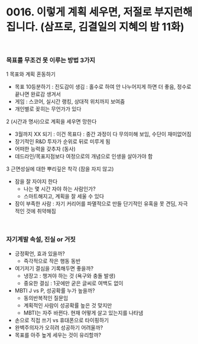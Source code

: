 # 0016. 이렇게 계획 세우면, 저절로 부지런해집니다. (삼프로, 김결일의 지혜의 밤 11화)

 
<br>

### 목표를 무조건 못 이루는 방법 3가지

1 목표와 계획 혼동하기
- 목표 10등분하기 : 진도감이 생김 : 홀수로 하여 안 나누어지게 하면 더 좋음, 정수로 끝나면 완료감 생겨서
- 게임 : 스코어, 실시간 랭킹, 상대적 위치까지 보여줌
- 개인별로 꽂히는 무언가가 있다 

2 (시간과 명사)으로 계획을 세우면 망한다
- 3월까지 XX 되기 : 이건 목표다 : 중간 과정이 다 무의미해 보임, 수단이 재미없어짐
- 장기적인 R&D 투자가 순위로 뒤로 미루게 됨
- 어떠한 능력을 갖추자 (동사)
- 데드라인/목표지점보다 여정으로의 개념으로 인생을 살아가야 함

3 근면성실에 대한 뿌리깊은 착각 (잠을 자지 않고)
- 잠을 잘 자야지 한다 
  - 나는 몇 시간 자야 하는 사람인가?
  - 스마트해지고, 계획을 잘 세울 수 있다
- 잠이 부족한 사람 : 자기 커리어를 파멸적으로 만들 단기적인 유혹을 못 견딤, 자극적인 것에 취약해짐

<br>

### 자기계발 속설, 진실 or 거짓
- 긍정확언, 효과 있을까?
  - 즉각적으로 작은 행동 동반
- 여기저기 결심을 기록해두면 좋을까?
  - 냉장고 : 챙겨야 하는 것 (욕구와 충돌 발생)
  - 중요한 결심 : 1곳에만 굳은 글씨로 여백도 없이
- MBTI J vs P, 성공확률 누가 높을까?
  - 동의반복적인 질문임
  - 계획적인 사람이 성공확률 높은 것 맞지만
  - MBTI는 자주 바뀐다. 현재 어떻게 살고 있는지를 나타냄
- 손으로 직접 쓰기 vs 휴대폰으로 타이핑하기
- 완벽주의자가 오히려 성공하기 어려울까?
- 목표를 아주 높게 세우는 것이 유리할까?